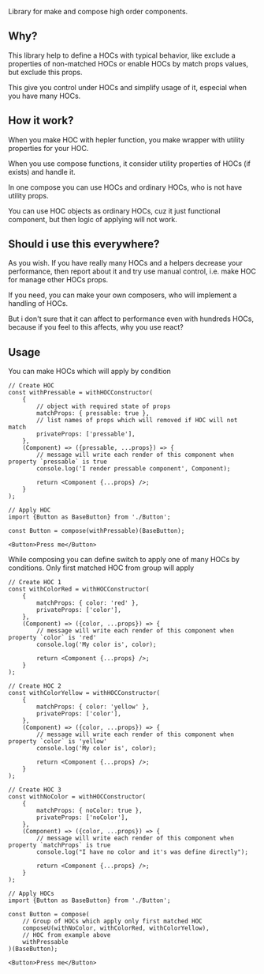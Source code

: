 Library for make and compose high order components.

## Why?

This library help to define a HOCs with typical behavior, like exclude a properties of non-matched HOCs
or enable HOCs by match props values, but exclude this props.

This give you control under HOCs and simplify usage of it, especial when you have many HOCs.

## How it work?

When you make HOC with hepler function, you make wrapper with utility properties for your HOC.

When you use compose functions, it consider utility properties of HOCs (if exists) and handle it.

In one compose you can use HOCs and ordinary HOCs, who is not have utility props.

You can use HOC objects as ordinary HOCs, cuz it just functional component, but then logic of applying will not work.

## Should i use this everywhere?

As you wish. If you have really many HOCs and a helpers decrease your performance,
then report about it and try use manual control, i.e. make HOC for manage other HOCs props.

If you need, you can make your own composers, who will implement a handling of HOCs.

But i don't sure that it can affect to performance even with hundreds HOCs,
because if you feel to this affects, why you use react?

## Usage

You can make HOCs which will apply by condition

```JSX
// Create HOC
const withPressable = withHOCConstructor(
	{
		// object with required state of props
		matchProps: { pressable: true },
		// list names of props which will removed if HOC will not match
		privateProps: ['pressable'],
	},
	(Component) => ({pressable, ...props}) => {
		// message will write each render of this component when property `pressable` is true
		console.log('I render pressable component', Component);

		return <Component {...props} />;
	}
);

// Apply HOC
import {Button as BaseButton} from './Button';

const Button = compose(withPressable)(BaseButton);

<Button>Press me</Button>
```

While composing you can define switch to apply one of many HOCs by conditions.
Only first matched HOC from group will apply

```JSX
// Create HOC 1
const withColorRed = withHOCConstructor(
	{
		matchProps: { color: 'red' },
		privateProps: ['color'],
	},
	(Component) => ({color, ...props}) => {
		// message will write each render of this component when property `color` is 'red'
		console.log('My color is', color);

		return <Component {...props} />;
	}
);

// Create HOC 2
const withColorYellow = withHOCConstructor(
	{
		matchProps: { color: 'yellow' },
		privateProps: ['color'],
	},
	(Component) => ({color, ...props}) => {
		// message will write each render of this component when property `color` is 'yellow'
		console.log('My color is', color);

		return <Component {...props} />;
	}
);

// Create HOC 3
const withNoColor = withHOCConstructor(
	{
		matchProps: { noColor: true },
		privateProps: ['noColor'],
	},
	(Component) => ({color, ...props}) => {
		// message will write each render of this component when property `matchProps` is true
		console.log("I have no color and it's was define directly");

		return <Component {...props} />;
	}
);

// Apply HOCs
import {Button as BaseButton} from './Button';

const Button = compose(
	// Group of HOCs which apply only first matched HOC
	composeU(withNoColor, withColorRed, withColorYellow),
	// HOC from example above
	withPressable
)(BaseButton);

<Button>Press me</Button>
```
